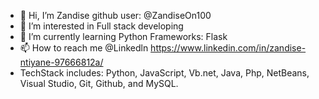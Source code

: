 - 👋 Hi, I’m Zandise github user: @ZandiseOn100
- 👀 I’m interested in Full stack developing
- 🌱 I’m currently learning Python Frameworks: Flask 
- 📫 How to reach me @Linkedln https://www.linkedin.com/in/zandise-ntiyane-97666812a/
- TechStack includes: Python, JavaScript, Vb.net, Java, Php, NetBeans, Visual Studio, Git, Github, and MySQL.
